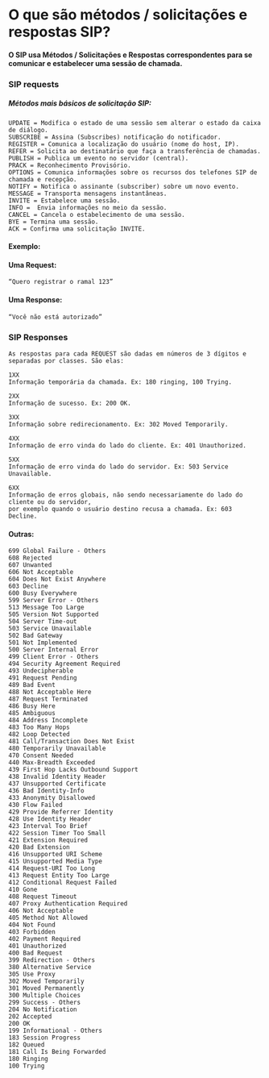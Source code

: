 # O que são métodos / solicitações e respostas SIP?

#### O SIP usa Métodos / Solicitações e Respostas correspondentes para se comunicar e estabelecer uma sessão de chamada.

### SIP requests

##### Métodos mais básicos de solicitação SIP:
                
    UPDATE = Modifica o estado de uma sessão sem alterar o estado da caixa de diálogo.                                     
    SUBSCRIBE = Assina (Subscribes) notificação do notificador.                         
    REGISTER = Comunica a localização do usuário (nome do host, IP).                        
    REFER = Solicita ao destinatário que faça a transferência de chamadas.                                    
    PUBLISH = Publica um evento no servidor (central).                                   
    PRACK = Reconhecimento Provisório.                                    
    OPTIONS = Comunica informações sobre os recursos dos telefones SIP de chamada e recepção.                                   
    NOTIFY = Notifica o assinante (subscriber) sobre um novo evento.                                    
    MESSAGE = Transporta mensagens instantâneas.                                   
    INVITE = Estabelece uma sessão.                                     
    INFO =  Envia informações no meio da sessão.                                      
    CANCEL = Cancela o estabelecimento de uma sessão.                                    
    BYE = Termina uma sessão.                                      
    ACK = Confirma uma solicitação INVITE.    

#### Exemplo:      

#### Uma Request:
    “Quero registrar o ramal 123”        

#### Uma Response:
    “Você não está autorizado”                              

### SIP Responses

    As respostas para cada REQUEST são dadas em números de 3 dígitos e separadas por classes. São elas:

    1XX
    Informação temporária da chamada. Ex: 180 ringing, 100 Trying.

    2XX
    Informação de sucesso. Ex: 200 OK.

    3XX
    Informação sobre redirecionamento. Ex: 302 Moved Temporarily.

    4XX
    Informação de erro vinda do lado do cliente. Ex: 401 Unauthorized.

    5XX
    Informação de erro vinda do lado do servidor. Ex: 503 Service Unavailable.

    6XX
    Informação de erros globais, não sendo necessariamente do lado do cliente ou do servidor, 
    por exemplo quando o usuário destino recusa a chamada. Ex: 603 Decline.

#### Outras:

    699 Global Failure - Others              
    608 Rejected                       
    607 Unwanted                             
    606 Not Acceptable                         
    604 Does Not Exist Anywhere                
    603 Decline                                
    600 Busy Everywhere                        
    599 Server Error - Others                  
    513 Message Too Large                      
    505 Version Not Supported                  
    504 Server Time-out                        
    503 Service Unavailable                    
    502 Bad Gateway                            
    501 Not Implemented                        
    500 Server Internal Error                  
    499 Client Error - Others                  
    494 Security Agreement Required             
    493 Undecipherable                         
    491 Request Pending                        
    489 Bad Event                              
    488 Not Acceptable Here                    
    487 Request Terminated                     
    486 Busy Here                              
    485 Ambiguous                              
    484 Address Incomplete                     
    483 Too Many Hops                          
    482 Loop Detected                          
    481 Call/Transaction Does Not Exist             
    480 Temporarily Unavailable                
    470 Consent Needed                         
    440 Max-Breadth Exceeded                   
    439 First Hop Lacks Outbound Support             
    438 Invalid Identity Header                
    437 Unsupported Certificate                
    436 Bad Identity-Info                      
    433 Anonymity Disallowed                   
    430 Flow Failed                            
    429 Provide Referrer Identity              
    428 Use Identity Header                    
    423 Interval Too Brief                     
    422 Session Timer Too Small                
    421 Extension Required                     
    420 Bad Extension                          
    416 Unsupported URI Scheme                 
    415 Unsupported Media Type                 
    414 Request-URI Too Long                   
    413 Request Entity Too Large               
    412 Conditional Request Failed             
    410 Gone                                   
    408 Request Timeout                        
    407 Proxy Authentication Required             
    406 Not Acceptable                         
    405 Method Not Allowed                     
    404 Not Found                              
    403 Forbidden                              
    402 Payment Required                       
    401 Unauthorized                           
    400 Bad Request                            
    399 Redirection - Others                   
    380 Alternative Service                    
    305 Use Proxy                              
    302 Moved Temporarily                      
    301 Moved Permanently                      
    300 Multiple Choices                       
    299 Success - Others                       
    204 No Notification                        
    202 Accepted                               
    200 OK                                 
    199 Informational - Others                 
    183 Session Progress                       
    182 Queued                                 
    181 Call Is Being Forwarded                
    180 Ringing                                
    100 Trying  